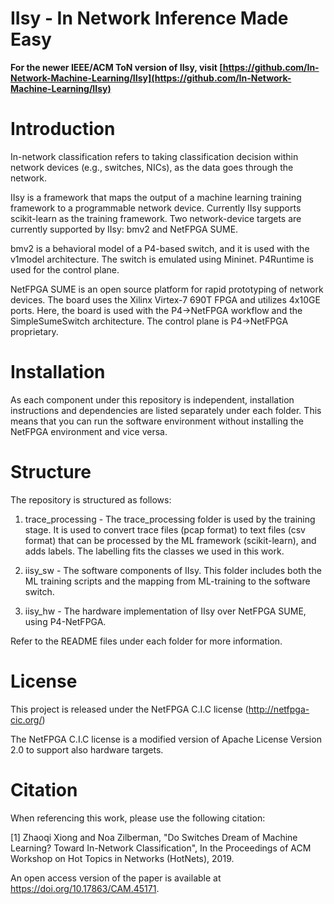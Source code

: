 # IIsy - In Network Inference Made Easy

**For the newer IEEE/ACM ToN version of IIsy, visit [https://github.com/In-Network-Machine-Learning/IIsy](https://github.com/In-Network-Machine-Learning/IIsy)**

# Introduction

In-network classification refers to taking classification decision within network devices (e.g., switches, NICs), as the data goes through the network.

IIsy is a framework that maps the output of a machine learning training framework to a programmable network device. Currently IIsy supports scikit-learn as the training framework. Two network-device targets are currently supported by IIsy: bmv2 and NetFPGA SUME.

bmv2 is a behavioral model of a P4-based switch, and it is used with the v1model architecture. The switch is emulated using Mininet. P4Runtime is used for the control plane.

NetFPGA SUME is an open source platform for rapid prototyping of network devices. The board uses the Xilinx Virtex-7 690T FPGA and utilizes 4x10GE ports. Here, the board is used with the P4->NetFPGA workflow and the SimpleSumeSwitch architecture. The control plane is P4->NetFPGA proprietary.

# Installation

As each component under this repository is independent, installation instructions and dependencies are listed separately under each folder. This means that you can run the software environment without installing the NetFPGA environment and vice versa. 

# Structure

The repository is structured as follows:

1. trace_processing - The trace_processing folder is used by the training stage. It is used to convert trace files (pcap format) to text files (csv format) that can be processed by the ML framework (scikit-learn), and adds labels. The labelling fits the classes we used in this work.

2. iisy_sw - The software components of IIsy. This folder includes both the ML training scripts and the mapping from ML-training to the software switch.

3. iisy_hw - The hardware implementation of IIsy over NetFPGA SUME, using P4-NetFPGA.

Refer to the README files under each folder for more information.

# License

This project is released under the NetFPGA C.I.C license (http://netfpga-cic.org/)

The NetFPGA C.I.C license is a modified version of Apache License Version 2.0 to support also hardware targets.

# Citation

When referencing this work, please use the following citation:

[1] Zhaoqi Xiong and Noa Zilberman, "Do Switches Dream of Machine Learning? Toward In-Network Classification", In the Proceedings of ACM Workshop on Hot Topics in Networks (HotNets), 2019.

An open access version of the paper is available at https://doi.org/10.17863/CAM.45171.
